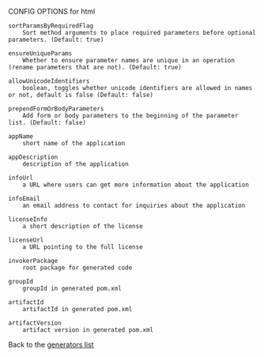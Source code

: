 
CONFIG OPTIONS for html

	sortParamsByRequiredFlag
	    Sort method arguments to place required parameters before optional parameters. (Default: true)

	ensureUniqueParams
	    Whether to ensure parameter names are unique in an operation (rename parameters that are not). (Default: true)

	allowUnicodeIdentifiers
	    boolean, toggles whether unicode identifiers are allowed in names or not, default is false (Default: false)

	prependFormOrBodyParameters
	    Add form or body parameters to the beginning of the parameter list. (Default: false)

	appName
	    short name of the application

	appDescription
	    description of the application

	infoUrl
	    a URL where users can get more information about the application

	infoEmail
	    an email address to contact for inquiries about the application

	licenseInfo
	    a short description of the license

	licenseUrl
	    a URL pointing to the full license

	invokerPackage
	    root package for generated code

	groupId
	    groupId in generated pom.xml

	artifactId
	    artifactId in generated pom.xml

	artifactVersion
	    artifact version in generated pom.xml

Back to the [generators list](README.md)
